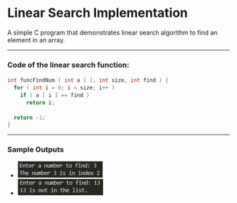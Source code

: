 # Linear Search Implementation
A simple C program that demonstrates linear search algorithm to find an element in an array.

---
### Code of the linear search function:
```c
int funcFindNum ( int a [ ], int size, int find ) {
  for ( int i = 0; i < size; i++ ) 
    if ( a [ i ] == find )
      return i;
  
  return -1;
}
```
---
### Sample Outputs
- ![sample output 1](https://github.com/zoreladrean/C-language-codes/blob/main/linear_search_implementation/sampleOutput1.PNG)
- ![sample output 2](https://github.com/zoreladrean/C-language-codes/blob/main/linear_search_implementation/sampleOutput2.PNG)